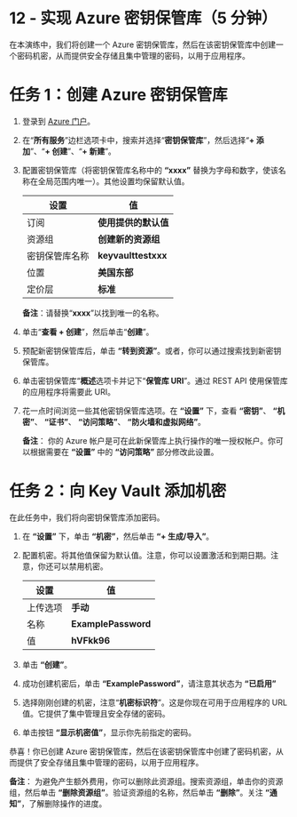 ﻿---
wts:
    title: '12 - 实现 Azure 密钥保管库（5 分钟）'
    module: '模块 04：介绍常见安全性和网络安全功能'
---
# 12 - 实现 Azure 密钥保管库（5 分钟）

在本演练中，我们将创建一个 Azure 密钥保管库，然后在该密钥保管库中创建一个密码机密，从而提供安全存储且集中管理的密码，以用于应用程序。

# 任务 1：创建 Azure 密钥保管库 

1. 登录到 [Azure 门户](https://portal.azure.com)。

2. 在“**所有服务**”边栏选项卡中，搜索并选择“**密钥保管库**”，然后选择“**+ 添加**”、“**+ 创建**”、“**+ 新建**”。

3. 配置密钥保管库（将密钥保管库名称中的 **“xxxx”** 替换为字母和数字，使该名称在全局范围内唯一）。其他设置均保留默认值。

    | 设置 | 值 | 
    | --- | --- |
    | 订阅 | **使用提供的默认值** |
    | 资源组 | **创建新的资源组** |
    | 密钥保管库名称 | **keyvaulttestxxx** |
    | 位置 | **美国东部** |
    | 定价层 | **标准** |
    
    **备注**：请替换“**xxxx**”以找到唯一的名称。
4. 单击“**查看 + 创建**”，然后单击“**创建**”。 

5. 预配新密钥保管库后，单击 **“转到资源”**。或者，你可以通过搜索找到新密钥保管库。 

6. 单击密钥保管库“**概述**选项卡并记下“**保管库 URI**”。通过 REST API 使用保管库的应用程序将需要此 URI。

7. 花一点时间浏览一些其他密钥保管库选项。在 **“设置”** 下，查看 **“密钥”**、 **“机密”**、 **“证书”**、 **“访问策略”**、 **“防火墙和虚拟网络”**。

    **备注**： 你的 Azure 帐户是可在此新保管库上执行操作的唯一授权帐户。你可以根据需要在 **“设置”** 中的 **“访问策略”** 部分修改此设置。

# 任务 2：向 Key Vault 添加机密
        
在此任务中，我们将向密钥保管库添加密码。 

1. 在 **“设置”** 下，单击 **“机密”**，然后单击 **“+ 生成/导入”**。

2. 配置机密。将其他值保留为默认值。注意，你可以设置激活和到期日期。注意，你还可以禁用机密。

    | 设置 | 值 | 
    | --- | --- |
    | 上传选项 | **手动** |
    | 名称 | **ExamplePassword** |
    | 值 | **hVFkk96** |

3. 单击 **“创建”**。

4. 成功创建机密后，单击 **“ExamplePassword”**，请注意其状态为 **“已启用”**

5. 选择刚刚创建的机密，注意“**机密标识符**”。这是你现在可用于应用程序的 URL 值。它提供了集中管理且安全存储的密码。 

6. 单击按钮 **“显示机密值”**，显示你先前指定的密码。


恭喜！你已创建 Azure 密钥保管库，然后在该密钥保管库中创建了密码机密，从而提供了安全存储且集中管理的密码，以用于应用程序。

**备注**： 为避免产生额外费用，你可以删除此资源组。搜索资源组，单击你的资源组，然后单击 **“删除资源组”**。验证资源组的名称，然后单击 **“删除”**。关注 **“通知”**，了解删除操作的进度。

